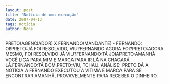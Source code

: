 ```yaml
---
layout: post
title: "Notícia de uma execução"
date: 2007-04-13
tags: notícia
author: None
---
```

PRETO(AGENCIADOR) X FERNANDO(MANDANTE) - 
FERNANDO: OI!PRETO:JÁ FOI RESOLVIDO, VIU?FERNANDO:AGORA FOI?PRETO:AGORA MESMO, FOI RESOLVIDO JÁ VIU?FERNANDO:TÁ JOIAPRETO:AMANHÃ VOCÊ LIGA PARA MIM E MARCA PARA IR LÁ NA CHACARÁ LÁ.FERNANDO:TÁ BOM.PRETO:VIU, TCHAU.
ANÁLISE: PRETO DÁ A NOTÍCIA A FERNANDO EXECUTOU A VÍTIMA E MARCA PARA SE ENCONTRAR AMANHÃ, PROVAVELMENTE PARA RECEBER O DINHEIRO. 